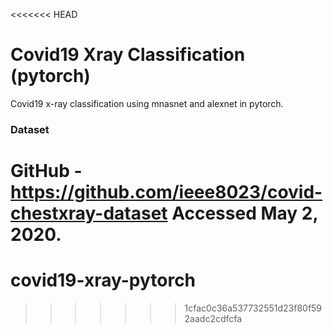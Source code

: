 <<<<<<< HEAD
# Covid19 Xray Classification (pytorch)
Covid19 x-ray classification using mnasnet and alexnet in pytorch.

### Dataset
GitHub - https://github.com/ieee8023/covid-chestxray-dataset Accessed May 2, 2020.
=======
# covid19-xray-pytorch
>>>>>>> 1cfac0c36a537732551d23f80f592aadc2cdfcfa
